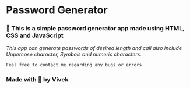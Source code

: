 # Password Generator

### :speech_balloon: This is a simple password generator app made using HTML, CSS and JavaScript

*This app can generate passwords of desired length and call also include Uppercase character, Symbols and numeric characters.*


```Feel free to contact me regarding any bugs or errors```

### Made with :black_heart: by Vivek

